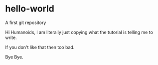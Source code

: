 # hello-world
A first git repository

Hi Humanoids, I am literally just copying what the tutorial is telling me to write.

If you don't like that then too bad.

Bye Bye.

